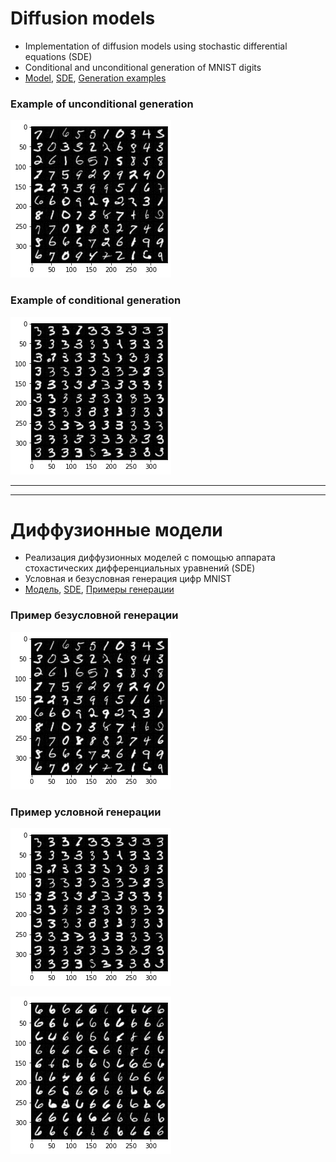 # Diffusion models

* Implementation of diffusion models using stochastic differential equations (SDE)
* Conditional and unconditional generation of MNIST digits
* [Model](./diffusion.py ), [SDE](./ddpm_sde.py ), [Generation examples](./conditional_sampling.ipynb)


### Example of unconditional generation

![uncond](./img/uncond.png)


### Example of conditional generation

![uncond](./img/cond_3.png)

---
---


# Диффузионные модели 

* Реализация диффузионных моделей с помощью аппарата стохастических дифференциальных уравнений (SDE)
* Условная и безусловная генерация цифр MNIST 
* [Модель](./diffusion.py), [SDE](./ddpm_sde.py), [Примеры генерации](./conditional_sampling.ipynb)


### Пример безусловной генерации

![uncond](./img/uncond.png)


### Пример условной генерации

![uncond](./img/cond_3.png)

![uncond](./img/cond_6.png)